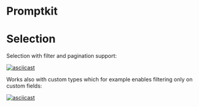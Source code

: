 # Promptkit

# Selection

Selection with filter and pagination support:

[![asciicast](https://asciinema.org/a/4ZK5HZ2uJm8NtC0rs8rnqxUwS.svg)](https://asciinema.org/a/4ZK5HZ2uJm8NtC0rs8rnqxUwS)

Works also with custom types which for example enables filtering only on custom fields:

[![asciicast](https://asciinema.org/a/HZ7BOXUgOsFx7u5p1eId9I33b.svg)](https://asciinema.org/a/HZ7BOXUgOsFx7u5p1eId9I33b)
